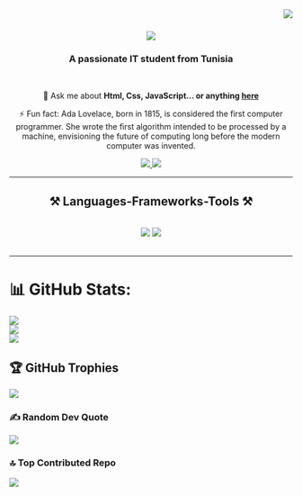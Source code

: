 <img align="right" src="https://visitor-badge.laobi.icu/badge?page_id=ayalamouchi.ayalamouchi" />

<h1 align="center">
    <img src="https://readme-typing-svg.herokuapp.com/?font=Righteous&size=35&center=true&vCenter=true&width=500&height=70&duration=4000&lines=Hi+There!+👋;+I'm+Aya+Lamouchi!;" />
</h1>

<h3 align="center">A passionate IT student from Tunisia</h3>

<br/>

<div align="center">

💬 Ask me about **Html, Css, JavaScript... or anything [here](https://github.com/salesp07/ayalamouchi/ayalamouchi)**

⚡ Fun fact: Ada Lovelace, born in 1815, is considered the first computer programmer. She wrote the first algorithm intended to be processed by a machine, envisioning the future of computing long before the modern computer was invented.

 </div>
 
<div align="center"> 
  <a href="mailto:ayalamouchi6@gmail.com">
    <img src="https://img.shields.io/badge/Gmail-333333?style=for-the-badge&logo=gmail&logoColor=red" />
  </a>
  <a href="https://www.linkedin.com/in/aya-lamouchi-383ab72a2/" target="_blank">
    <img src="https://img.shields.io/badge/LinkedIn-0077B5?style=for-the-badge&logo=linkedin&logoColor=white" target="_blank" />
  </a>
  
</div>

 <hr/>

 <h2 align="center">⚒️ Languages-Frameworks-Tools ⚒️</h2>
 <br/>
 <div align="center">
    <img src="https://skillicons.dev/icons?i=bootstrap,html,css,vscode,github,git,php" />
<img src="https://skillicons.dev/icons?i=python,javascript,c" />
<br>
</div>

<br/>
<hr/>

# 📊 GitHub Stats:
![](https://github-readme-stats.vercel.app/api?username=ayalamouchi&theme=dark&hide_border=false&include_all_commits=true&count_private=true)<br/>
![](https://github-readme-streak-stats.herokuapp.com/?user=ayalamouchi&theme=dark&hide_border=false)<br/>
![](https://github-readme-stats.vercel.app/api/top-langs/?username=ayalamouchi&theme=dark&hide_border=false&include_all_commits=true&count_private=true&layout=compact)

## 🏆 GitHub Trophies
![](https://github-profile-trophy.vercel.app/?username=ayalamouchi&theme=radical&no-frame=false&no-bg=false&margin-w=4)

### ✍️ Random Dev Quote
![](https://quotes-github-readme.vercel.app/api?type=horizontal&theme=radical)

### 🔝 Top Contributed Repo
![](https://github-contributor-stats.vercel.app/api?username=ayalamouchi&limit=5&theme=dark&combine_all_yearly_contributions=true)


